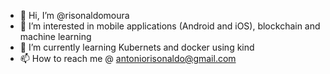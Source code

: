 - 👋 Hi, I’m @risonaldomoura
- 👀 I’m interested in mobile applications (Android and iOS), blockchain and machine learning
- 🌱 I’m currently learning Kubernets and docker using kind
- 📫 How to reach me @ antoniorisonaldo@gmail.com

<!---
risonaldomoura/risonaldomoura is a ✨ special ✨ repository because its `README.md` (this file) appears on your GitHub profile.
You can click the Preview link to take a look at your changes.
--->
